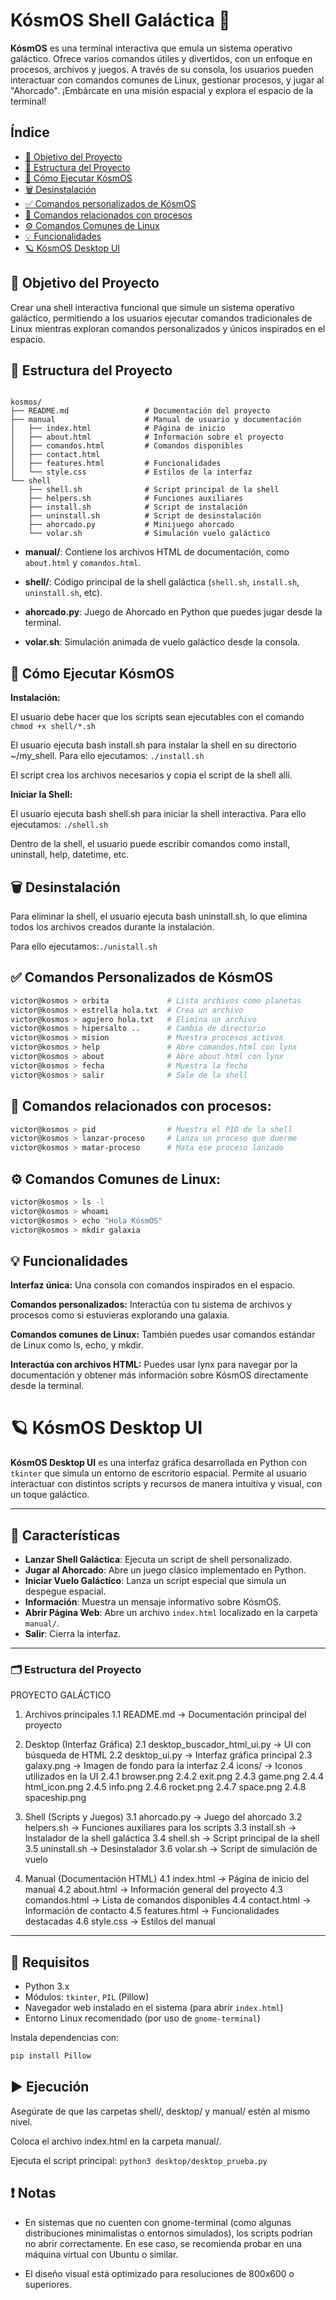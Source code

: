 # KósmOS Shell Galáctica 🚀

**KósmOS** es una terminal interactiva que emula un sistema operativo galáctico. Ofrece varios comandos útiles y divertidos, con un enfoque en procesos, archivos y juegos. A través de su consola, los usuarios pueden interactuar con comandos comunes de Linux, gestionar procesos, y jugar al "Ahorcado". ¡Embárcate en una misión espacial y explora el espacio de la terminal!

## Índice

- [🎯 Objetivo del Proyecto](#objetivo-del-proyecto)
- [📂 Estructura del Proyecto](#estructura-del-proyecto)
- [🚀 Cómo Ejecutar KósmOS](#cómo-ejecutar-kosmos)
- [🗑️ Desinstalación](#desinstalación)
- [✅ Comandos personalizados de KósmOS](#comandos-personalizados-kosmos)
- [🧬 Comandos relacionados con procesos](#comandos-relacionados-con-procesos)
- [⚙️ Comandos Comunes de Linux](#comandos-comunes-de-linux)
- [💡 Funcionalidades](#funcionalidades)
- [🪐 KósmOS Desktop UI](#kosmos-desktop-UI)


## 🎯 Objetivo del Proyecto

Crear una shell interactiva funcional que simule un sistema operativo galáctico, permitiendo a los usuarios ejecutar comandos tradicionales de Linux mientras exploran comandos personalizados y únicos inspirados en el espacio.


## 📂 Estructura del Proyecto

```plaintext

kosmos/
├── README.md                 # Documentación del proyecto
├── manual                    # Manual de usuario y documentación
│   ├── index.html            # Página de inicio
│   ├── about.html            # Información sobre el proyecto
│   ├── comandos.html         # Comandos disponibles
│   ├── contact.html
│   ├── features.html         # Funcionalidades
│   └── style.css             # Estilos de la interfaz
└── shell
    ├── shell.sh              # Script principal de la shell
    ├── helpers.sh            # Funciones auxiliares
    ├── install.sh            # Script de instalación            
    ├── uninstall.sh          # Script de desinstalación
    ├── ahorcado.py           # Minijuego ahorcado 
    └── volar.sh              # Simulación vuelo galáctico

```
- **manual/**: Contiene los archivos HTML de documentación, como `about.html` y `comandos.html`.

- **shell/**: Código principal de la shell galáctica (`shell.sh`, `install.sh`, `uninstall.sh`, etc).

- **ahorcado.py**: Juego de Ahorcado en Python que puedes jugar desde la terminal.

- **volar.sh**: Simulación animada de vuelo galáctico desde la consola.


## 🚀 Cómo Ejecutar KósmOS 

**Instalación:**

El usuario debe hacer que los scripts sean ejecutables con el comando
`chmod +x shell/*.sh`

El usuario ejecuta bash install.sh para instalar la shell en su directorio ~/my_shell. 
Para ello ejecutamos: `./install.sh`

El script crea los archivos necesarios y copia el script de la shell allí.

**Iniciar la Shell:**

El usuario ejecuta bash shell.sh para iniciar la shell interactiva.
Para ello ejecutamos: `./shell.sh`

Dentro de la shell, el usuario puede escribir comandos como install, uninstall, help, datetime, etc.

## 🗑️ Desinstalación

Para eliminar la shell, el usuario ejecuta bash uninstall.sh, lo que elimina todos los archivos creados durante la instalación. 

Para ello ejecutamos:`./unistall.sh`


## ✅ Comandos Personalizados de KósmOS

```bash
victor@kosmos > orbita             # Lista archivos como planetas
victor@kosmos > estrella hola.txt  # Crea un archivo
victor@kosmos > agujero hola.txt   # Elimina un archivo
victor@kosmos > hipersalto ..      # Cambia de directorio
victor@kosmos > mision             # Muestra procesos activos
victor@kosmos > help               # Abre comandos.html con lynx
victor@kosmos > about              # Abre about.html con lynx
victor@kosmos > fecha              # Muestra la fecha
victor@kosmos > salir              # Sale de la shell
```


## 🧬 Comandos relacionados con procesos:
```bash
victor@kosmos > pid                # Muestra el PID de la shell
victor@kosmos > lanzar-proceso     # Lanza un proceso que duerme
victor@kosmos > matar-proceso      # Mata ese proceso lanzado
```

## ⚙️ Comandos Comunes de Linux:
```bash
victor@kosmos > ls -l
victor@kosmos > whoami
victor@kosmos > echo "Hola KósmOS"
victor@kosmos > mkdir galaxia
```


## 💡 Funcionalidades
**Interfaz única:** Una consola con comandos inspirados en el espacio.

**Comandos personalizados:** Interactúa con tu sistema de archivos y procesos como si estuvieras explorando una galaxia.

**Comandos comunes de Linux:** También puedes usar comandos estándar de Linux como ls, echo, y mkdir.

**Interactúa con archivos HTML:** Puedes usar lynx para navegar por la documentación y obtener más información sobre KósmOS directamente desde la terminal.

# 🪐 KósmOS Desktop UI

**KósmOS Desktop UI** es una interfaz gráfica desarrollada en Python con `tkinter` que simula un entorno de escritorio espacial. Permite al usuario interactuar con distintos scripts y recursos de manera intuitiva y visual, con un toque galáctico.

---

## 🌌 Características

- **Lanzar Shell Galáctica**: Ejecuta un script de shell personalizado.
- **Jugar al Ahorcado**: Abre un juego clásico implementado en Python.
- **Iniciar Vuelo Galáctico**: Lanza un script especial que simula un despegue espacial.
- **Información**: Muestra un mensaje informativo sobre KósmOS.
- **Abrir Página Web**: Abre un archivo `index.html` localizado en la carpeta `manual/`.
- **Salir**: Cierra la interfaz.

---

### 🗂️ Estructura del Proyecto

PROYECTO GALÁCTICO

1. Archivos principales
   1.1 README.md              → Documentación principal del proyecto

2. Desktop (Interfaz Gráfica)
   2.1 desktop_buscador_html_ui.py → UI con búsqueda de HTML
   2.2 desktop_ui.py               → Interfaz gráfica principal
   2.3 galaxy.png                  → Imagen de fondo para la interfaz
   2.4 icons/                      → Iconos utilizados en la UI
       2.4.1 browser.png
       2.4.2 exit.png
       2.4.3 game.png
       2.4.4 html_icon.png
       2.4.5 info.png
       2.4.6 rocket.png
       2.4.7 space.png
       2.4.8 spaceship.png

3. Shell (Scripts y Juegos)
   3.1 ahorcado.py           → Juego del ahorcado
   3.2 helpers.sh            → Funciones auxiliares para los scripts
   3.3 install.sh            → Instalador de la shell galáctica
   3.4 shell.sh              → Script principal de la shell
   3.5 uninstall.sh          → Desinstalador
   3.6 volar.sh              → Script de simulación de vuelo

4. Manual (Documentación HTML)
   4.1 index.html            → Página de inicio del manual
   4.2 about.html            → Información general del proyecto
   4.3 comandos.html         → Lista de comandos disponibles
   4.4 contact.html          → Información de contacto
   4.5 features.html         → Funcionalidades destacadas
   4.6 style.css             → Estilos del manual

---

## 🚀 Requisitos

- Python 3.x
- Módulos: `tkinter`, `PIL` (Pillow)
- Navegador web instalado en el sistema (para abrir `index.html`)
- Entorno Linux recomendado (por uso de `gnome-terminal`)

Instala dependencias con:

```bash
pip install Pillow
```

## ▶️ Ejecución
Asegúrate de que las carpetas shell/, desktop/ y manual/ estén al mismo nivel.

Coloca el archivo index.html en la carpeta manual/.

Ejecuta el script principal: `python3 desktop/desktop_prueba.py`


## ❗ Notas
- En sistemas que no cuenten con gnome-terminal (como algunas distribuciones minimalistas o entornos simulados), los scripts podrían no abrir correctamente. En ese caso, se recomienda probar en una máquina virtual con Ubuntu o similar.

- El diseño visual está optimizado para resoluciones de 800x600 o superiores.